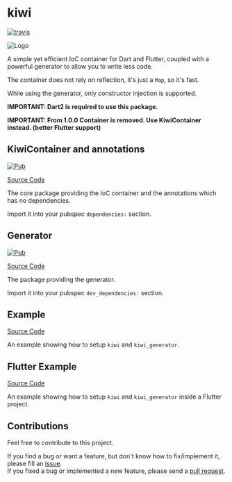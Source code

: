 # kiwi

[![travis](https://img.shields.io/travis/vanlooverenkoen/kiwi.svg)](https://travis-ci.org/vanlooverenkoen/kiwi)

![Logo](https://raw.githubusercontent.com/vanlooverenkoen/kiwi/master/images/logo.png)

A simple yet efficient IoC container for Dart and Flutter, coupled with a powerful generator to allow you to write less code.

The container does not rely on reflection, it's just a `Map`, so it's fast.

While using the generator, only constructor injection is supported.

**IMPORTANT: Dart2 is required to use this package.**

**IMPORTANT: From 1.0.0 Container is removed. Use KiwiContainer instead. (better Flutter support)**

## KiwiContainer and annotations

[![Pub](https://img.shields.io/pub/v/kiwi.svg)](https://pub.dartlang.org/packages/kiwi)

[Source Code](https://github.com/vanlooverenkoen/kiwi/tree/master/kiwi)

The core package providing the IoC container and the annotations which has no dependencies.

Import it into your pubspec `dependencies:` section.

## Generator

[![Pub](https://img.shields.io/pub/v/kiwi_generator.svg)](https://pub.dartlang.org/packages/kiwi_generator)

[Source Code](https://github.com/vanlooverenkoen/kiwi/tree/master/kiwi_generator)

The package providing the generator.

Import it into your pubspec `dev_dependencies:` section.

## Example

[Source Code](https://github.com/vanlooverenkoen/kiwi/tree/master/example)

An example showing how to setup `kiwi` and `kiwi_generator`.

## Flutter Example

[Source Code](https://github.com/vanlooverenkoen/kiwi/tree/master/flutter_example)

An example showing how to setup `kiwi` and `kiwi_generator` inside a Flutter project.

## Contributions

Feel free to contribute to this project.

If you find a bug or want a feature, but don't know how to fix/implement it, please fill an [issue](https://github.com/vanlooverenkoen/kiwi/issues).  
If you fixed a bug or implemented a new feature, please send a [pull request](https://github.com/vanlooverenkoen/kiwi/pulls).
